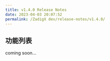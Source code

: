 ```yaml
---
title: v1.4.0 Release Notes
date: 2023-04-03 20:07:52
permalink: /ZadigX dev/release-notes/v1.4.0/
---
```


## 功能列表

coming soon...